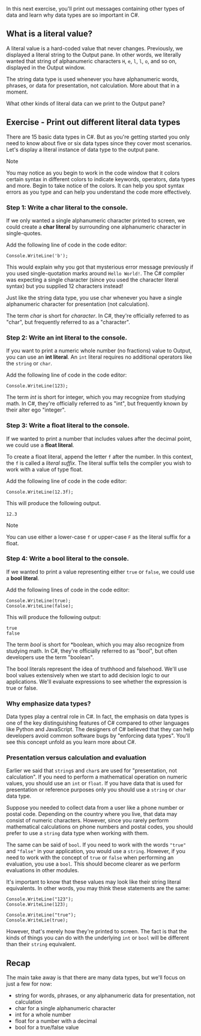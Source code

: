 In this next exercise, you'll print out messages containing other types of data and learn why data types are so important in C#.

## What is a literal value?

A literal value is a hard-coded value that never changes.  Previously, we displayed a literal string to the Output pane.  In other words, we literally wanted that string of alphanumeric characters `H`, `e`, `l`, `l`, `o`, and so on, displayed in the Output window.

The string data type is used whenever you have alphanumeric words, phrases, or data for presentation, not calculation.  More about that in a moment.

What other kinds of literal data can we print to the Output pane?


## Exercise - Print out different literal data types

There are 15 basic data types in C#.  But as you're getting started you only need to know about five or six data types since they cover most scenarios.  Let's display a literal instance of data type to the output pane.

> [!NOTE]
> You may notice as you begin to work in the code window that it colors certain syntax in different colors to indicate keywords, operators, data types and more.  Begin to take notice of the colors.  It can help you spot syntax errors as you type and can help you understand the code more effectively.

### Step 1: Write a char literal to the console.

If we only wanted a single alphanumeric character printed to screen, we could create a **char literal** by surrounding one alphanumeric character in single-quotes.  

Add the following line of code in the code editor:

```csharp-interactive
Console.WriteLine('b');
```

This would explain why you got that mysterious error message previously if you used single-quotation marks around `Hello World!`.  The C# compiler was expecting a single character (since you used the character literal syntax) but you supplied 12 characters instead!

Just like the string data type, you use char whenever you have a single alphanumeric character for presentation (not calculation).

The term *char* is short for *character*.  In C#, they're officially referred to as "char", but frequently referred to as a "character".

### Step 2: Write an int literal to the console.

If you want to print a numeric whole number (no fractions) value to Output, you can use an **int literal**.  An `int` literal requires no additional operators like the `string` or `char`.  

Add the following line of code in the code editor:

```csharp-interactive
Console.WriteLine(123);
```

The term *int* is short for integer, which you may recognize from studying math.  In C#, they're officially referred to as "int", but frequently known by their alter ego "integer".


### Step 3: Write a float literal to the console.

If we wanted to print a number that includes values after the decimal point, we could use a **float literal**.

To create a float literal, append the letter `f` after the number.  In this context, the `f` is called a *literal suffix*.  The literal suffix tells the compiler you wish to work with a value of type float.

Add the following line of code in the code editor:

```csharp-interactive
Console.WriteLine(12.3f);
```

This will produce the following output.

```output
12.3
```

> [!NOTE]
> You can use either a lower-case `f` or upper-case `F` as the literal suffix for a float.

### Step 4: Write a bool literal to the console.

If we wanted to print a value representing either `true` or `false`, we could use a **bool literal**.

Add the following lines of code in the code editor:

```csharp-interactive
Console.WriteLine(true);
Console.WriteLine(false);
```

This will produce the following output:

```output
true
false
```

The term *bool* is short for *boolean, which you may also recognize from studying math.  In C#, they're officially referred to as "bool", but often developers use the term "boolean".

The bool literals represent the idea of truthhood and falsehood.  We'll use bool values extensively when we start to add decision logic to our applications.  We'll evaluate expressions to see whether the expression is true or false.

### Why emphasize data types?

Data types play a central role in C#.  In fact, the emphasis on data types is one of the key distinguishing features of C# compared to other languages like Python and JavaScript.  The designers of C# believed that they can help developers avoid common software bugs by "enforcing data types".  You'll see this concept unfold as you learn more about C#.

### Presentation versus calculation and evaluation

Earlier we said that `string`s and `char`s are used for "presentation, not calculation".  If you need to perform a mathematical operation on numeric values, you should use an `int` or `float`.  If you have data that is used for presentation or reference purposes only you should use a `string` or `char` data type.  

Suppose you needed to collect data from a user like a phone number or postal code.  Depending on the country where you live, that data may consist of numeric characters.  However, since you rarely perform mathematical calculations on phone numbers and postal codes, you should prefer to use a `string` data type when working with them.

The same can be said of `bool`.  If you need to work with the words `"true"` and `"false"` in your application, you would use a `string`.  However, if you need to work with the concept of `true` or `false` when performing an evaluation, you use a `bool`.  This should become clearer as we perform evaluations in other modules.

It's important to know that these values may look like their string literal equivalents.  In other words, you may think these statements are the same:

```csharp-interactive
Console.WriteLine("123");
Console.WriteLine(123);

Console.WriteLine("true");
Console.WriteLie(true);
```

However, that's merely how they're printed to screen.  The fact is that the kinds of things you can do with the underlying `int` or `bool` will be different than their `string` equivalent.

## Recap

The main take away is that there are many data types, but we'll focus on just a few for now:

- string for words, phrases, or any alphanumeric data for presentation, not calculation
- char for a single alphanumeric character
- int for a whole number
- float for a number with a decimal
- bool for a true/false value